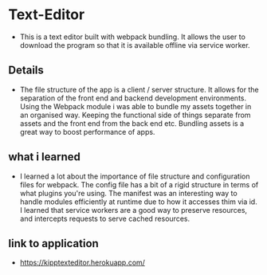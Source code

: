 # Text-Editor
- This is a text editor built with webpack bundling. It allows the user to download the program so that it is available offline via service worker.

## Details
- The file structure of the app is a client / server structure. It allows for the separation of the front end and backend development environments. Using the Webpack module i was able to bundle my assets together in an organised way. Keeping the functional side of things separate from assets and the front end from the back end etc. Bundling assets is a great way to boost performance of apps.
## what i learned

- I learned a lot about the importance of file structure and configuration files for webpack. The config file has a bit of a rigid structure in terms of what plugins you're using. The manifest was an interesting way to handle modules efficiently at runtime due to how it accesses thim via id. I learned that service workers are a good way to preserve resources, and intercepts requests to serve cached resources.

## link to application
- https://kipptexteditor.herokuapp.com/
